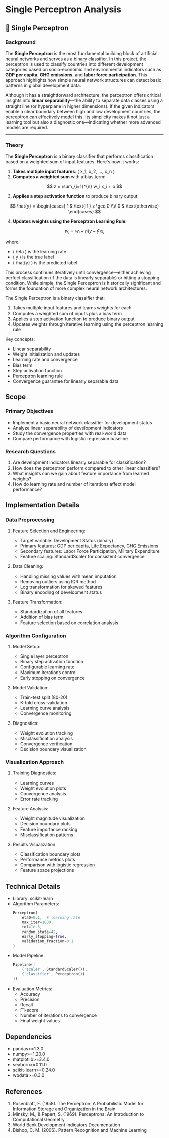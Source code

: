 # Single Perceptron Analysis

## 🧠 Single Perceptron

### Background

The **Single Perceptron** is the most fundamental building block of artificial neural networks and serves as a binary classifier. In this project, the perceptron is used to classify countries into different development categories based on socio-economic and environmental indicators such as **GDP per capita**, **GHG emissions**, and **labor force participation**. This approach highlights how simple neural network structures can detect basic patterns in global development data.

Although it has a straightforward architecture, the perceptron offers critical insights into **linear separability**—the ability to separate data classes using a straight line (or hyperplane in higher dimensions). If the given indicators enable a clear boundary between high and low development countries, the perceptron can effectively model this. Its simplicity makes it not just a learning tool but also a diagnostic one—indicating whether more advanced models are required.

---

### Theory

The **Single Perceptron** is a binary classifier that performs classification based on a weighted sum of input features. Here's how it works:

1. **Takes multiple input features**: \( x_1, x_2, ..., x_n \)
2. **Computes a weighted sum** with a bias term:  

$$
z = \sum_{i=1}^{n} w_i x_i + b
$$

3. **Applies a step activation function** to produce binary output:

$$
\hat{y} =
\begin{cases}
1 & \text{if } z \geq 0 \\\\
0 & \text{otherwise}
\end{cases}
$$

4. **Updates weights using the Perceptron Learning Rule**:

$$
w_i = w_i + \eta (y - \hat{y}) x_i
$$

where:

- \( \eta \) is the learning rate  
- \( y \) is the true label  
- \( \hat{y} \) is the predicted label

This process continues iteratively until convergence—either achieving perfect classification (if the data is linearly separable) or hitting a stopping condition. While simple, the Single Perceptron is historically significant and forms the foundation of more complex neural network architectures.


The Single Perceptron is a binary classifier that:
1. Takes multiple input features and learns weights for each
2. Computes a weighted sum of inputs plus a bias term
3. Applies a step activation function to produce binary output
4. Updates weights through iterative learning using the perceptron learning rule

Key concepts:
- Linear separability
- Weight initialization and updates
- Learning rate and convergence
- Bias term
- Step activation function
- Perceptron learning rule
- Convergence guarantee for linearly separable data

## Scope
### Primary Objectives
- Implement a basic neural network classifier for development status
- Analyze linear separability of development indicators
- Study the convergence properties with real-world data
- Compare performance with logistic regression baseline

### Research Questions
1. Are development indicators linearly separable for classification?
2. How does the perceptron perform compared to other linear classifiers?
3. What insights can we gain about feature importance from learned weights?
4. How do learning rate and number of iterations affect model performance?

## Implementation Details
### Data Preprocessing
1. Feature Selection and Engineering:
   - Target variable: Development Status (binary)
   - Primary features: GDP per capita, Life Expectancy, GHG Emissions
   - Secondary features: Labor Force Participation, Military Expenditure
   - Feature scaling: StandardScaler for consistent convergence

2. Data Cleaning:
   - Handling missing values with mean imputation
   - Removing outliers using IQR method
   - Log transformation for skewed features
   - Binary encoding of development status

3. Feature Transformation:
   - Standardization of all features
   - Addition of bias term
   - Feature selection based on correlation analysis

### Algorithm Configuration
1. Model Setup:
   - Single layer perceptron
   - Binary step activation function
   - Configurable learning rate
   - Maximum iterations control
   - Early stopping on convergence

2. Model Validation:
   - Train-test split (80-20)
   - K-fold cross-validation
   - Learning curve analysis
   - Convergence monitoring

3. Diagnostics:
   - Weight evolution tracking
   - Misclassification analysis
   - Convergence verification
   - Decision boundary visualization

### Visualization Approach
1. Training Diagnostics:
   - Learning curves
   - Weight evolution plots
   - Convergence analysis
   - Error rate tracking

2. Feature Analysis:
   - Weight magnitude visualization
   - Decision boundary plots
   - Feature importance ranking
   - Misclassification patterns

3. Results Visualization:
   - Classification boundary plots
   - Performance metrics plots
   - Comparison with logistic regression
   - Feature space projections

## Technical Details
- Library: scikit-learn
- Algorithm Parameters:
  ```python
  Perceptron(
      eta0=0.1,  # learning rate
      max_iter=1000,
      tol=1e-3,
      random_state=42,
      early_stopping=True,
      validation_fraction=0.1
  )
  ```
- Model Pipeline:
  ```python
  Pipeline([
      ('scaler', StandardScaler()),
      ('classifier', Perceptron())
  ])
  ```
- Evaluation Metrics:
  - Accuracy
  - Precision
  - Recall
  - F1-score
  - Number of iterations to convergence
  - Final weight values

## Dependencies
- pandas>=1.3.0
- numpy>=1.20.0
- matplotlib>=3.4.0
- seaborn>=0.11.0
- scikit-learn>=0.24.0
- wbdata>=0.3.0

## References
1. Rosenblatt, F. (1958). The Perceptron: A Probabilistic Model for Information Storage and Organization in the Brain
2. Minsky, M., & Papert, S. (1969). Perceptrons: An Introduction to Computational Geometry
3. World Bank Development Indicators Documentation
4. Bishop, C. M. (2006). Pattern Recognition and Machine Learning
